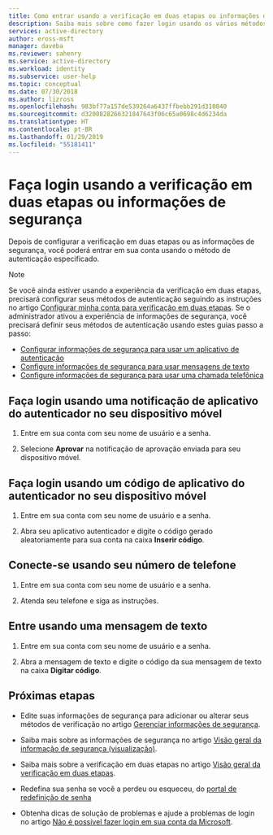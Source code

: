 ```yaml
---
title: Como entrar usando a verificação em duas etapas ou informações de segurança - Azure Active Directory | Microsoft Docs
description: Saiba mais sobre como fazer login usando os vários métodos de verificação de identidade em informações de segurança.
services: active-directory
author: eross-msft
manager: daveba
ms.reviewer: sahenry
ms.service: active-directory
ms.workload: identity
ms.subservice: user-help
ms.topic: conceptual
ms.date: 07/30/2018
ms.author: lizross
ms.openlocfilehash: 983bf77a157de539264a6437ffbebb291d310840
ms.sourcegitcommit: d3200828266321847643f06c65a0698c4d6234da
ms.translationtype: HT
ms.contentlocale: pt-BR
ms.lasthandoff: 01/29/2019
ms.locfileid: "55181411"
---
```

# <a name="sign-in-using-two-step-verification-or-security-info"></a>Faça login usando a verificação em duas etapas ou informações de segurança

Depois de configurar a verificação em duas etapas ou as informações de segurança, você poderá entrar em sua conta usando o método de autenticação especificado.

>[!Note]
>Se você ainda estiver usando a experiência da verificação em duas etapas, precisará configurar seus métodos de autenticação seguindo as instruções no artigo [Configurar minha conta para verificação em duas etapas](multi-factor-authentication-end-user-first-time.md). Se o administrador ativou a experiência de informações de segurança, você precisará definir seus métodos de autenticação usando estes guias passo a passo:<ul><li>[Configurar informações de segurança para usar um aplicativo de autenticação](security-info-setup-auth-app.md)</li><li>[Configure informações de segurança para usar mensagens de texto](security-info-setup-text-msg.md)</li><li>[Configure informações de segurança para usar uma chamada telefônica](security-info-setup-phone-number.md)</li></ul>

## <a name="sign-in-using-an-authenticator-app-notification-on-your-mobile-device"></a>Faça login usando uma notificação de aplicativo do autenticador no seu dispositivo móvel

1. Entre em sua conta com seu nome de usuário e a senha.

2. Selecione **Aprovar** na notificação de aprovação enviada para seu dispositivo móvel.


## <a name="sign-in-using-an-authenticator-app-code-on-your-mobile-device"></a>Faça login usando um código de aplicativo do autenticador no seu dispositivo móvel

1. Entre em sua conta com seu nome de usuário e a senha.

2. Abra seu aplicativo autenticador e digite o código gerado aleatoriamente para sua conta na caixa **Inserir código**.


## <a name="sign-in-using-your-phone-number"></a>Conecte-se usando seu número de telefone

1. Entre em sua conta com seu nome de usuário e a senha.

2. Atenda seu telefone e siga as instruções.


## <a name="sign-in-using-a-text-message"></a>Entre usando uma mensagem de texto

1. Entre em sua conta com seu nome de usuário e a senha.

2. Abra a mensagem de texto e digite o código da sua mensagem de texto na caixa **Digitar código**.


## <a name="next-steps"></a>Próximas etapas

- Edite suas informações de segurança para adicionar ou alterar seus métodos de verificação no artigo [Gerenciar informações de segurança](security-info-manage-settings.md). 

- Saiba mais sobre as informações de segurança no artigo [Visão geral da informação de segurança (visualização)](user-help-security-info-overview.md).

- Saiba mais sobre a verificação em duas etapas no artigo [Visão geral da verificação em duas etapas](user-help-two-step-verification-overview.md). 

- Redefina sua senha se você a perdeu ou esqueceu, do [portal de redefinição de senha](https://passwordreset.microsoftonline.com/)

- Obtenha dicas de solução de problemas e ajude a problemas de login no artigo [Não é possível fazer login em sua conta da Microsoft](https://support.microsoft.com/help/12429/microsoft-account-sign-in-cant).
